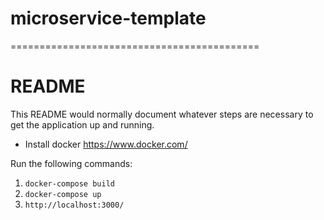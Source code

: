 
# microservice-template
===========================================
# README

This README would normally document whatever steps are necessary to get the
application up and running.

* Install docker https://www.docker.com/

Run the following commands:
1. `docker-compose build`
2. `docker-compose up`
3. `http://localhost:3000/`
